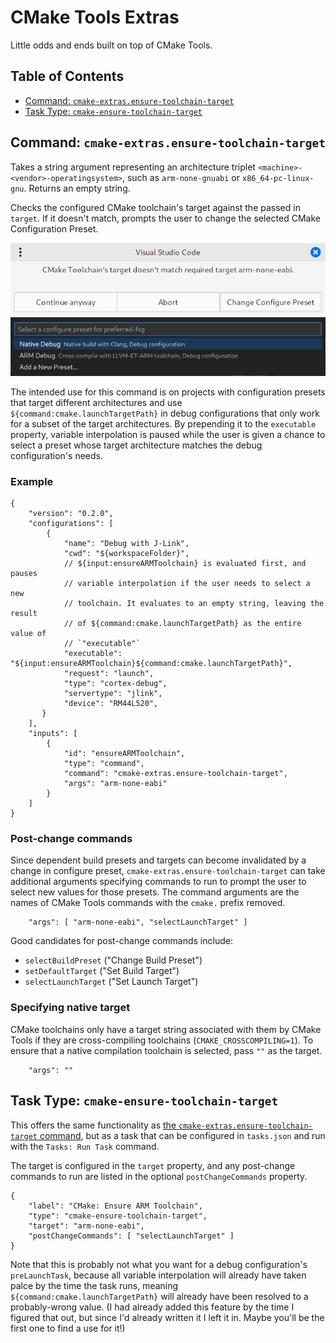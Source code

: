 # CMake Tools Extras

Little odds and ends built on top of CMake Tools.

## Table of Contents

* [Command: `cmake-extras.ensure-toolchain-target`](#command-cmake-extrasensure-toolchain-target)
* [Task Type: `cmake-ensure-toolchain-target`](#task-type-cmake-ensure-toolchain-target)

## Command: `cmake-extras.ensure-toolchain-target`

Takes a string argument representing an architecture triplet `<machine>-<vendor>-operatingsystem>`, such as `arm-none-gnuabi` or `x86_64-pc-linux-gnu`. Returns an empty string.

Checks the configured CMake toolchain's target against the passed in `target`. If it doesn't match, prompts the user to change the selected CMake Configuration Preset.

![](res/preset-mismatch-dialog.png "Preset Mismatch Dialog")
![](res/select-preset.png "Preset Select Quick Pick")

The intended use for this command is on projects with configuration presets that target different architectures and use `${command:cmake.launchTargetPath}` in debug configurations that only work for a subset of the target architectures. By prepending it to the `executable` property, variable interpolation is paused while the user is given a chance to select a preset whose target architecture matches the debug configuration's needs.

### Example

```jsonc
{
    "version": "0.2.0",
    "configurations": [
        {
            "name": "Debug with J-Link",
            "cwd": "${workspaceFolder}",
            // ${input:ensureARMToolchain} is evaluated first, and pauses
            // variable interpolation if the user needs to select a new
            // toolchain. It evaluates to an empty string, leaving the result
            // of ${command:cmake.launchTargetPath} as the entire value of
            // `"executable"`
            "executable": "${input:ensureARMToolchain}${command:cmake.launchTargetPath}",
            "request": "launch",
            "type": "cortex-debug",
            "servertype": "jlink",
            "device": "RM44L520",
       }
    ],
    "inputs": [
        {
            "id": "ensureARMToolchain",
            "type": "command",
            "command": "cmake-extras.ensure-toolchain-target",
            "args": "arm-none-eabi"
        }
    ]
}
```

### Post-change commands

Since dependent build presets and targets can become invalidated by a change in configure preset, `cmake-extras.ensure-toolchain-target` can take additional arguments specifying commands to run to prompt the user to select new values for those presets. The command arguments are the names of CMake Tools commands with the `cmake.` prefix removed.

```jsonc
    "args": [ "arm-none-eabi", "selectLaunchTarget" ]
```

Good candidates for post-change commands include:
* `selectBuildPreset` ("Change Build Preset")
* `setDefaultTarget` ("Set Build Target")
* `selectLaunchTarget` ("Set Launch Target")

### Specifying native target

CMake toolchains only have a target string associated with them by CMake Tools if they are cross-compiling toolchains (`CMAKE_CROSSCOMPILING=1`). To ensure that a native compilation toolchain is selected, pass `""` as the target.

```jsonc
    "args": ""
```

## Task Type: `cmake-ensure-toolchain-target`

This offers the same functionality as [the `cmake-extras.ensure-toolchain-target` command](#command-cmake-extrasensure-toolchain-target), but as a task that can be configured in `tasks.json` and run with the `Tasks: Run Task` command.

The target is configured in the `target` property, and any post-change commands to run are listed in the optional `postChangeCommands` property.

```jsonc
{
    "label": "CMake: Ensure ARM Toolchain",
    "type": "cmake-ensure-toolchain-target",
    "target": "arm-none-eabi",
    "postChangeCommands": [ "selectLaunchTarget" ]
}
```

Note that this is probably not what you want for a debug configuration's `preLaunchTask`, because all variable interpolation will already have taken palce by the time the task runs, meaning `${command:cmake.launchTargetPath}` will already have been resolved to a probably-wrong value. (I had already added this feature by the time I figured that out, but since I'd already written it I left it in. Maybe you'll be the first one to find a use for it!)

<!--
## Extension Settings

Include if your extension adds any VS Code settings through the `contributes.configuration` extension point.

For example:

This extension contributes the following settings:

* `myExtension.enable`: Enable/disable this extension.
* `myExtension.thing`: Set to `blah` to do something.

## Known Issues

Calling out known issues can help limit users opening duplicate issues against your extension.

## Release Notes

Users appreciate release notes as you update your extension.

### 1.0.0

Initial release of ...

### 1.0.1

Fixed issue #.

### 1.1.0

Added features X, Y, and Z.

---
-->
